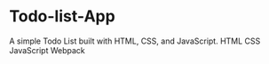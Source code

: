 # Todo-list-App
 A simple Todo List built with HTML, CSS, and JavaScript.
HTML
CSS
JavaScript
Webpack
